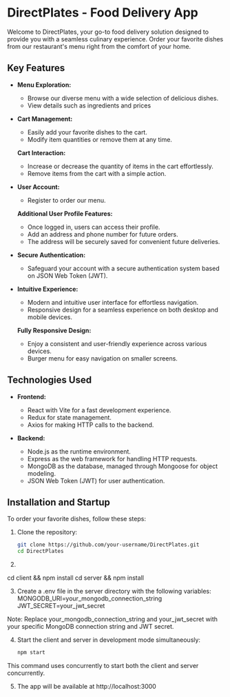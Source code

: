 # DirectPlates - Food Delivery App

Welcome to DirectPlates, your go-to food delivery solution designed to provide you with a seamless culinary experience. Order your favorite dishes from our restaurant's menu right from the comfort of your home.

## Key Features

- **Menu Exploration:**
  - Browse our diverse menu with a wide selection of delicious dishes.
  - View details such as ingredients and prices

- **Cart Management:**
  - Easily add your favorite dishes to the cart.
  - Modify item quantities or remove them at any time.

  **Cart Interaction:**
  - Increase or decrease the quantity of items in the cart effortlessly.
  - Remove items from the cart with a simple action.

- **User Account:**
  - Register to order our menu.

  **Additional User Profile Features:**
  - Once logged in, users can access their profile.
  - Add an address and phone number for future orders.
  - The address will be securely saved for convenient future deliveries.

- **Secure Authentication:**
  - Safeguard your account with a secure authentication system based on JSON Web Token (JWT).

- **Intuitive Experience:**
  - Modern and intuitive user interface for effortless navigation.
  - Responsive design for a seamless experience on both desktop and mobile devices.

  **Fully Responsive Design:**
  - Enjoy a consistent and user-friendly experience across various devices.
  - Burger menu for easy navigation on smaller screens.

## Technologies Used

- **Frontend:**
  - React with Vite for a fast development experience.
  - Redux for state management.
  - Axios for making HTTP calls to the backend.

- **Backend:**
  - Node.js as the runtime environment.
  - Express as the web framework for handling HTTP requests.
  - MongoDB as the database, managed through Mongoose for object modeling.
  - JSON Web Token (JWT) for user authentication.

## Installation and Startup

To order your favorite dishes, follow these steps:

1. Clone the repository:

   ```bash
   git clone https://github.com/your-username/DirectPlates.git
   cd DirectPlates
   
2. 
cd client && npm install
cd server && npm install

3. Create a .env file in the server directory with the following variables:
MONGODB_URI=your_mongodb_connection_string
JWT_SECRET=your_jwt_secret

Note: Replace your_mongodb_connection_string and your_jwt_secret with your specific MongoDB connection string and JWT secret.

4. Start the client and server in development mode simultaneously:
   ```bash
   npm start
This command uses concurrently to start both the client and server concurrently.

5. The app will be available at http://localhost:3000

